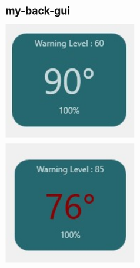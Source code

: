 # my-back-gui

<p align="left">
  <img src="images/image1.jpg" width="350">
</p>

<p align="left">
  <img src="images/image2.jpg" width="350">
</p>
